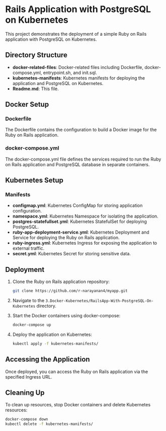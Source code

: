 # Rails Application with PostgreSQL on Kubernetes

This project demonstrates the deployment of a simple Ruby on Rails application with PostgreSQL on Kubernetes.

## Directory Structure

- **docker-related-files**: Docker-related files including Dockerfile, docker-compose.yml, entrypoint.sh, and init.sql.
- **kubernetes-manifests**: Kubernetes manifests for deploying the application and PostgreSQL on Kubernetes.
- **Readme.md**: This file.

## Docker Setup

### Dockerfile

The Dockerfile contains the configuration to build a Docker image for the Ruby on Rails application.

### docker-compose.yml

The docker-compose.yml file defines the services required to run the Ruby on Rails application and PostgreSQL database in separate containers.

## Kubernetes Setup

### Manifests

- **configmap.yml**: Kubernetes ConfigMap for storing application configuration.
- **namespace.yml**: Kubernetes Namespace for isolating the application.
- **postgres-statefullset.yml**: Kubernetes StatefulSet for deploying PostgreSQL.
- **ruby-app-deployment-service.yml**: Kubernetes Deployment and Service for deploying the Ruby on Rails application.
- **ruby-ingress.yml**: Kubernetes Ingress for exposing the application to external traffic.
- **secret.yml**: Kubernetes Secret for storing sensitive data.

## Deployment

1. Clone the Ruby on Rails application repository:

    ```bash
    git clone https://github.com/r-narayanan4/myapp.git
    ```

2. Navigate to the `3.Docker-Kubernetes/RailsApp-With-PostgreSQL-On-Kubernetes` directory.

3. Start the Docker containers using docker-compose:

    ```bash
    docker-compose up
    ```

4. Deploy the application on Kubernetes:

    ```bash
    kubectl apply -f kubernetes-manifests/
    ```

## Accessing the Application

Once deployed, you can access the Ruby on Rails application via the specified Ingress URL.

## Cleaning Up

To clean up resources, stop Docker containers and delete Kubernetes resources:

```bash
docker-compose down
kubectl delete -f kubernetes-manifests/
```